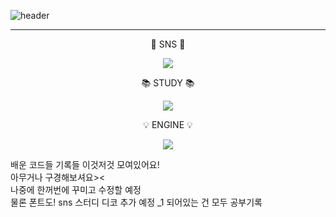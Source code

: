 ![header](https://capsule-render.vercel.app/api?type=waving&text=Druids&nbsp;Developer&fontSize=40&fontAlign=25&fontColor=FFFFFF&animation=fadeIn&height=170&fontAlignY=35&color=timeGradient)
 
***


<body> 
  <div align=center>

💬 SNS 💬
  
<a href="https://blog.naver.com/catoo_4" target="_blank"><img src="https://img.shields.io/badge/NaverBlog-03C75A?style=for-the-badge&logo=Naver&logoColor=white"></a>

📚 STUDY 📚
    
<img src="https://img.shields.io/badge/c%23-%23239120.svg?style=for-the-badge&logo=c-sharp&logoColor=white"> </a>

💡 ENGINE 💡

<img src="https://img.shields.io/badge/unity-%23000000.svg?style=for-the-badge&logo=unity&logoColor=white"> </a>

  </div>

</body>
 
배운 코드들 기록들 이것저것 모여있어요!  
아무거나 구경해보셔요><  
나중에 한꺼번에 꾸미고 수정할 예정  
물론 폰트도! sns 스터디 디코 추가 예정 
_1 되어있는 건 모두 공부기록  

<!--
**SeungYeon04/SeungYeon04** is a ✨ _special_ ✨ repository because its `README.md` (this file) appears on your GitHub profile.

Here are some ideas to get you started:

- 🔭 I’m currently working on ...
- 🌱 I’m currently learning ...
- 👯 I’m looking to collaborate on ...
- 🤔 I’m looking for help with ...
- 💬 Ask me about ...
- 📫 How to reach me: ...
- 😄 Pronouns: ...
- ⚡ Fun fact: ...
폰트 어캐 
-->
